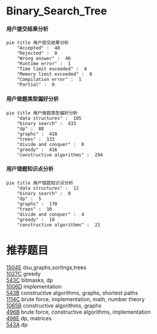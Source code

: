 # Binary_Search_Tree

<!-- tabs:start -->



#### **用户提交结果分析**

```mermaid
pie title 用户提交结果分析
    "Accepted" :  48
    "Rejected" :  0
    "Wrong answer" :  46
    "Runtime error" :  1
    "Time limit exceeded" :  4
    "Memory limit exceeded" :  0
    "Compilation error" :  1
    "Partial" :  0
```

#### **用户做题类型偏好分析**

```mermaid
pie title 用户做题类型偏好分析
    "data structures" :  105
    "binary search" :  433
    "dp" :  88
    "graphs" :  418
    "trees" :  133
    "divide and conquer" :  0
    "greedy" :  416
    "constructive algorithms" :  294
```
#### **用户错题知识点分析**

```mermaid
pie title 用户错题知识点分析
    "data structures" :  12
    "binary search" :  8
    "dp" :  5
    "graphs" :  170
    "trees" :  10
    "divide and conquer" :  4
    "greedy" :  10
    "constructive algorithms" :  21
```



<!-- tabs:end -->
# 推荐题目
[1504E](https://codeforces.com/contest/1504/problem/E)		dsu,graphs,sortings,trees		  
[1027C](https://codeforces.com/contest/1027/problem/C)		greedy		  
[543C](https://codeforces.com/contest/543/problem/C)		bitmasks,
                        dp		  
[1006D](https://codeforces.com/contest/1006/problem/D)		implementation		  
[543B](https://codeforces.com/contest/543/problem/B)		constructive algorithms,
                        graphs,
                        shortest paths		  
[1114C](https://codeforces.com/contest/1114/problem/C)		brute force,
                        implementation,
                        math,
                        number theory		  
[1065B](https://codeforces.com/contest/1065/problem/B)		constructive algorithms,
                        graphs		  
[496B](https://codeforces.com/contest/496/problem/B)		brute force,
                        constructive algorithms,
                        implementation		  
[498E](https://codeforces.com/contest/498/problem/E)		dp,
                        matrices		  
[543A](https://codeforces.com/contest/543/problem/A)		dp		  
